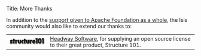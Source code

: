 Title: More Thanks

In addition to the [support given to Apache Foundation as a whole](http://www.apache.org/foundation/thanks.html), the Isis community would also like to extend our thanks to:

<table>
<tr>
<td><img src="images/s101_170.png"></td><td><a href="http://structure101.com">Headway Software</a>, for supplying an open source license to their great product, Structure 101.</td>
</tr>
</table>

